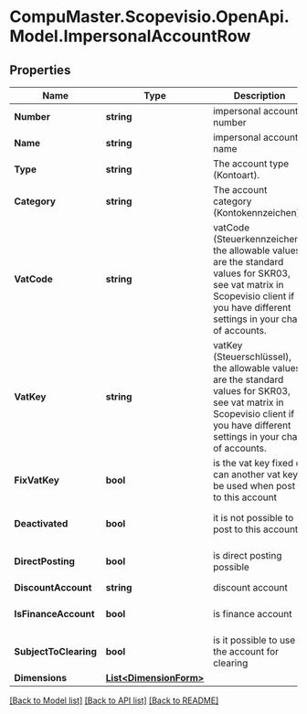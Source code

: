 
# CompuMaster.Scopevisio.OpenApi.Model.ImpersonalAccountRow

## Properties

Name | Type | Description | Notes
------------ | ------------- | ------------- | -------------
**Number** | **string** | impersonal account number | 
**Name** | **string** | impersonal account name | 
**Type** | **string** | The account type (Kontoart). | 
**Category** | **string** | The account category (Kontokennzeichen). | [optional] 
**VatCode** | **string** | vatCode (Steuerkennzeichen), the allowable values are the standard values for SKR03, see vat matrix in Scopevisio client if you have different settings in your chart of accounts. | [optional] 
**VatKey** | **string** | vatKey (Steuerschlüssel), the allowable values are the standard values for SKR03, see vat matrix in Scopevisio client if you have different settings in your chart of accounts. | [optional] 
**FixVatKey** | **bool** | is the vat key fixed or can another vat key be used when post to this account | [optional] [default to false]
**Deactivated** | **bool** | it is not possible to post to this account | [optional] [default to false]
**DirectPosting** | **bool** | is direct posting possible | [optional] [default to false]
**DiscountAccount** | **string** | discount account | [optional] 
**IsFinanceAccount** | **bool** | is finance account | [optional] [default to false]
**SubjectToClearing** | **bool** | is it possible to use the account for clearing | [optional] [default to false]
**Dimensions** | [**List&lt;DimensionForm&gt;**](DimensionForm.md) |  | [optional] 

[[Back to Model list]](../README.md#documentation-for-models)
[[Back to API list]](../README.md#documentation-for-api-endpoints)
[[Back to README]](../README.md)

